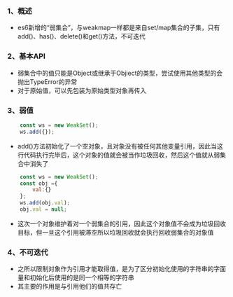 ### 1、概述
+ es6新增的“弱集合”，与weakmap一样都是来自set/map集合的子集，只有add()、has()、delete()和get()方法，不可迭代
### 2、基本API
+ 弱集合中的值只能是Object或继承于Objiect的类型，尝试使用其他类型的会抛出TypeError的异常
+ 对于原始值，可以先包装为原始类型对象再传入
### 3、弱值
```js
	const ws = new WeakSet();
	ws.add({});
```
+ add()方法初始化了一个空对象，且对象没有被任何其他变量引用，因此当这行代码执行完毕后，这个对象的值就会被当作垃圾回收，然后这个值就从弱集合中消失了
```js
	const ws = new WeakSet();
	const obj ={
		val:{}
	};
	ws.add(obj.val);
	obj.val = null;
```
+ 这次一个对象维护着对一个弱集合的引用，因此这个对象值不会成为垃圾回收目标，但一旦这个引用被滞空所以垃圾回收就会执行回收弱集合的对象值
### 4、不可迭代
+ 之所以限制对象作为引用才能取得值，是为了区分初始化使用的字符串的字面量和初始化后使用的是同一个相等的字符串
+ 其主要的作用是与引用他们的值共存亡